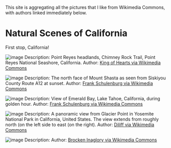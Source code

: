 This site is aggregating all the pictures that I like from Wikimedia Commons, with authors linked immediately below.
# Natural Scenes of California
First stop, California!

![image](https://user-images.githubusercontent.com/106886685/192608396-1c8d0f6d-ede2-4c02-8756-5078403597f1.png)
Description: Point Reyes headlands, Chimney Rock Trail, Point Reyes National Seashore, California.
Author: [King of Hearts via Wikimedia Commons](https://commons.wikimedia.org/wiki/File:Chimney_Rock_Trail_Point_Reyes_December_2016_009.jpg)

![image](https://user-images.githubusercontent.com/106886685/192608576-9207139c-de03-48fe-aaf5-e1e013fc36c8.png)
Description: The north face of Mount Shasta as seen from Siskiyou County Route A12 at sunset.
Author: [Frank Schulenburg via Wikimedia Commons](https://commons.wikimedia.org/wiki/File:North_face_of_Mount_Shasta_at_sunset-2175.jpg)

![image](https://user-images.githubusercontent.com/106886685/192672821-edddb12c-6710-4086-b989-aedfbfcfba64.png)
Description: View of Emerald Bay, Lake Tahoe, California, during golden hour.
Author: [Frank Schulenburg via Wikimedia Commons](https://commons.wikimedia.org/wiki/File:Golden_Hour_at_Emerald_Bay.jpg)

![image](https://user-images.githubusercontent.com/106886685/192672922-088797b3-8620-4213-843c-eb22a6acb255.png)
Description: A panoramic view from Glacier Point in Yosemite National Park in California, United States. The view extends from roughly north (on the left side to east (on the right).
Author: [Diliff via Wikimedia Commons](https://commons.wikimedia.org/wiki/File:Glacier_Point_at_Sunset,_Yosemite_NP,_CA,_US_-_Diliff.jpg)

![image](https://user-images.githubusercontent.com/106886685/192673367-b81aa896-6a7d-4fc9-91b9-890ae89093bf.png)
Description: 
Author: [Brocken Inaglory via Wikimedia Commons](https://commons.wikimedia.org/wiki/File:Canada_Geese_and_morning_fog.jpg)
